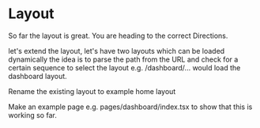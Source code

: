 # Layout

So far the layout is great. You are heading to the correct Directions.

let's extend the layout, let's have two layouts which can be loaded dynamically the idea is to parse the path from the URL and check for a certain sequence to select the layout
 e.g. /dashboard/... would load the dashboard layout. 

Rename the existing layout to example home layout

Make an example page e.g. pages/dashboard/index.tsx to show that this is working so far.
